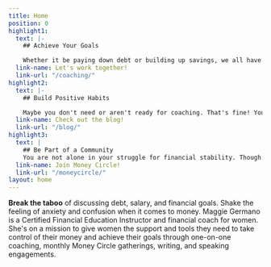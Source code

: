 ```yaml
---
title: Home
position: 0
highlight1:
  text: |-
    ## Achieve Your Goals

    Whether it be paying down debt or building up savings, we all have financial goals. If your goals seem impossible to reach, or if you don't know where to start, financial coaching might be right for you! With one-on-one coaching, Maggie focuses on your relationship and history with money, while giving you the tools that you need to look forward and reach your goals. If you want to feel empowered, rather than overwhelmed, and you are serious about achieving your financial goals, book a discovery call with Maggie today!
  link-name: Let's work together!
  link-url: "/coaching/"
highlight2:
  text: |-
    ## Build Positive Habits

    Maybe you don't need or aren't ready for coaching. That's fine! You can still use these tips to build positive financial habits moving forward. Tune in weekly to learn about all the financial issues you can imagine. Then take this information and use it in your own daily life.
  link-name: Check out the blog!
  link-url: "/blog/"
highlight3:
  text: |
    ## Be Part of a Community
    You are not alone in your struggle for financial stability. Though we tend not to talk about money, there are many people out there who need support and guidance too. Join Money Circle and be part of a supportive, non-judgmental community that will be with you on your money journey!
  link-name: Join Money Circle!
  link-url: "/moneycircle/"
layout: home
---
```


**Break the taboo** of discussing debt, salary, and financial goals. Shake the feeling of anxiety and confusion when it comes to money. Maggie Germano is a Certified Financial Education Instructor and financial coach for women. She's on a mission to give women the support and tools they need to take control of their money and achieve their goals through one-on-one coaching, monthly Money Circle gatherings, writing, and speaking engagements. 
